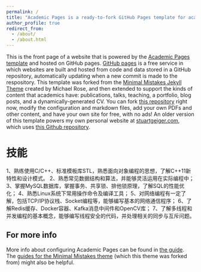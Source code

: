 ```yaml
---
permalink: /
title: "Academic Pages is a ready-to-fork GitHub Pages template for academic personal websites"
author_profile: true
redirect_from: 
  - /about/
  - /about.html
---
```


This is the front page of a website that is powered by the [Academic Pages template](https://github.com/academicpages/academicpages.github.io) and hosted on GitHub pages. [GitHub pages](https://pages.github.com) is a free service in which websites are built and hosted from code and data stored in a GitHub repository, automatically updating when a new commit is made to the respository. This template was forked from the [Minimal Mistakes Jekyll Theme](https://mmistakes.github.io/minimal-mistakes/) created by Michael Rose, and then extended to support the kinds of content that academics have: publications, talks, teaching, a portfolio, blog posts, and a dynamically-generated CV. You can fork [this repository](https://github.com/academicpages/academicpages.github.io) right now, modify the configuration and markdown files, add your own PDFs and other content, and have your own site for free, with no ads! An older version of this template powers my own personal website at [stuartgeiger.com](http://stuartgeiger.com), which uses [this Github repository](https://github.com/staeiou/staeiou.github.io).



技能
======
1、熟练使用C/C++、标准模板库STL，熟悉面向对象编程的思想，了解C++11新特性和设计模式。
2、熟悉常见数据结构和算法，并能够灵活运用在实际编程中；
3、掌握MySQL数据库，掌握事务、共享锁、排他锁原理，了解SQL的性能优化；
4、熟悉Linux系统下常用操作命令及编译工具；
5、对网络编程有一定了解，包括TCP/IP协议栈、Socket编程等，能够编写基本的网络通信程序；
6、了解Redis缓存、Docker容器、Kafka消息中间件和OpenCV库；
7、了解多线程和并发编程的基本概念，能够编写线程安全的代码，并处理相关的同步与互斥问题。


For more info
------
More info about configuring Academic Pages can be found in [the guide](https://academicpages.github.io/markdown/). The [guides for the Minimal Mistakes theme](https://mmistakes.github.io/minimal-mistakes/docs/configuration/) (which this theme was forked from) might also be helpful.
